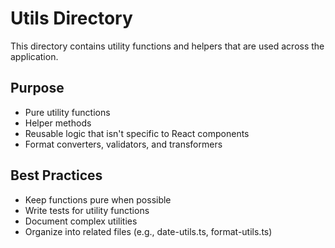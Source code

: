 # Utils Directory

This directory contains utility functions and helpers that are used across the application.

## Purpose
- Pure utility functions
- Helper methods
- Reusable logic that isn't specific to React components
- Format converters, validators, and transformers

## Best Practices
- Keep functions pure when possible
- Write tests for utility functions
- Document complex utilities
- Organize into related files (e.g., date-utils.ts, format-utils.ts) 